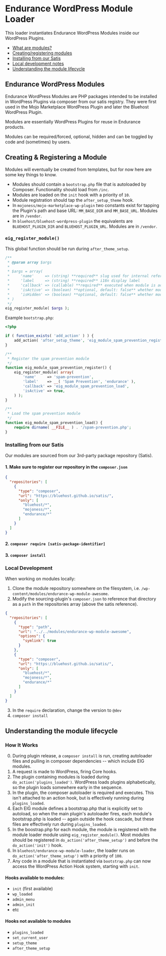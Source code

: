 # Endurance WordPress Module Loader
This loader instantiates Endurance WordPress Modules inside our WordPress Plugins.

* <a href="#endurance-wordpress-modules">What are modules?</a>
* <a href="#creating--registering-a-module">Creating/registering modules</a>
* <a href="#installing-from-our-satis">Installing from our Satis</a>
* <a href="#local-development">Local development notes</a>
* <a href="#understanding-the-module-lifecycle">Understanding the module lifecycle</a>

## Endurance WordPress Modules
Endurance WordPress Modules are PHP packages intended to be installed in WordPress Plugins via composer from our satis registry. They were first used in the Mojo Marketplace WordPress Plugin and later the Bluehost WordPress Plugin.

Modules are essentially WordPress Plugins for reuse in Endurance products.

Modules can be required/forced, optional, hidden and can be toggled by code and (sometimes) by users.

## Creating & Registering a Module

Modules will eventually be created from templates, but for now here are some key things to know.

* Modules should contain a `bootstrap.php` file that is autoloaded by Composer. Functionality should load from `/inc`.
* Modules are loaded on the `init` hook with a priority of `10`.
* Module registration should tap the `after_setup_theme` hook.
* In `mojoness/mojo-marketplace-wp-plugin` two constants exist for tapping the Plugin's path and base URL: `MM_BASE_DIR` and `MM_BASE_URL`. Modules are in `/vendor`.
* In `bluehost/bluehost-wordpress-plugin` the equivalents are `BLUEHOST_PLUGIN_DIR` and `BLUEHOST_PLUGIN_URL`. Modules are in `/vendor`.

### `eig_register_module()`

This global function should be run during `after_theme_setup`.

```php
/**
 * @param array $args
 *
 * $args = array(
 *     'name'     => (string) **required** slug used for internal reference, like a CPT.
 *     'label     => (string) **required** i18n display label
 *     'callback' => (callable) **required** executed when module is active
 *     'isActive' => (boolean) **optional, default: false** whether module is forced active by default (can be overriden if !isHidden)
 *     'isHidden' => (boolean) **optional, default: false** whether module can be toggled in UI.
 * )
 */
eig_register_module( $args );
```

Example `bootstrap.php`:
```php
<?php

if ( function_exists( 'add_action' ) ) {
	add_action( 'after_setup_theme', 'eig_module_spam_prevention_register' );
}

/**
 * Register the spam prevention module
 */
function eig_module_spam_prevention_register() {
	eig_register_module( array(
		'name'     => 'spam-prevention',
		'label'    => __( 'Spam Prevention', 'endurance' ),
		'callback' => 'eig_module_spam_prevention_load',
		'isActive' => true,
	) );
}

/**
 * Load the spam prevention module
 */
function eig_module_spam_prevention_load() {
	require dirname( __FILE__ ) . '/spam-prevention.php';
}
```

### Installing from our Satis

Our modules are sourced from our 3rd-party package repository (Satis).

#### 1. Make sure to register our repository in the `composer.json`
```json
{
  "repositories": [
    {
      "type": "composer",
      "url": "https://bluehost.github.io/satis/",
      "only": [
        "bluehost/*",
        "mojoness/*",
        "endurance/*"
      ]
    }
  ]
}
```

#### 2. `composer require [satis-package-identifier]`

#### 3. `composer install`

### Local Development

When working on modules locally:

1. Clone the module repository somewhere on the filesystem, i.e. `/wp-content/modules/endurance-wp-module-awesome`.
2. Modify the sourcing-plugin's `composer.json` to reference that directory as a `path` in the repositories array (above the satis reference).
```json
{
  "repositories": [
    {
      "type": "path",
      "url": "../../modules/endurance-wp-module-awesome",
      "options": {
        "symlink": true
      }
    },
    {
      "type": "composer",
      "url": "https://bluehost.github.io/satis/",
      "only": [
        "bluehost/*",
        "mojoness/*",
        "endurance/*"
      ]
    }
  ]
}
```
3. In the `require` declaration, change the version to `@dev`
4. `composer install`

## Understanding the module lifecycle

### How It Works

0. During plugin release, a `composer install` is run, creating autoloader files and pulling in composer dependencies -- which include EIG modules.
1. A request is made to WordPress, firing Core hooks.
2. The plugin containing modules is loaded during `do_action('plugins_loaded')`. WordPress loads plugins alphabetically, so the plugin loads somewhere early in the sequence.
3. In the plugin, the composer autoloader is required and executes. This isn't attached to an action hook, but is effectively running during `plugins_loaded`.
4. Each EIG module defines a bootstrap.php that is explicitly set to autoload, so when the main plugin's autoloader fires, each module's bootstrap.php is loaded -- again outside the hook cascade, but these files are effectively run during `plugins_loaded`.
5. In the boostrap.php for each module, the module is registered with the module loader module using `eig_register_module()`. Most modules should be registered in `do_action('after_theme_setup')` and before the `do_action('init')` hook.
6. In `bluehost/endurance-wp-module-loader`, the loader runs on `do_action('after_theme_setup')` with a priority of `100`.
7. Any code in a module that is instantiated via `bootstrap.php` can now access the WordPress Action Hook system, starting with `init`.

#### Hooks available to modules:
* `init` (first available)
* `wp_loaded`
* `admin_menu`
* `admin_init`
* etc

#### Hooks not available to modules
* `plugins_loaded`
* `set_current_user`
* `setup_theme`
* `after_theme_setup`
